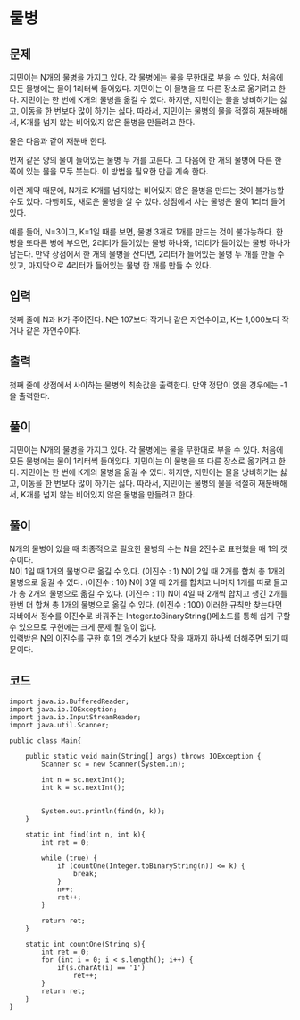 # 물병 
 
## 문제
지민이는 N개의 물병을 가지고 있다. 각 물병에는 물을 무한대로 부을 수 있다. 처음에 모든 물병에는 물이 1리터씩 들어있다. 지민이는 이 물병을 또 다른 장소로 옮기려고 한다. 지민이는 한 번에 K개의 물병을 옮길 수 있다. 하지만, 지민이는 물을 낭비하기는 싫고, 이동을 한 번보다 많이 하기는 싫다. 따라서, 지민이는 물병의 물을 적절히 재분배해서, K개를 넘지 않는 비어있지 않은 물병을 만들려고 한다.

물은 다음과 같이 재분배 한다.

먼저 같은 양의 물이 들어있는 물병 두 개를 고른다. 그 다음에 한 개의 물병에 다른 한 쪽에 있는 물을 모두 붓는다. 이 방법을 필요한 만큼 계속 한다.

이런 제약 때문에, N개로 K개를 넘지않는 비어있지 않은 물병을 만드는 것이 불가능할 수도 있다. 다행히도, 새로운 물병을 살 수 있다. 상점에서 사는 물병은 물이 1리터 들어있다.

예를 들어, N=3이고, K=1일 때를 보면, 물병 3개로 1개를 만드는 것이 불가능하다. 한 병을 또다른 병에 부으면, 2리터가 들어있는 물병 하나와, 1리터가 들어있는 물병 하나가 남는다. 만약 상점에서 한 개의 물병을 산다면, 2리터가 들어있는 물병 두 개를 만들 수 있고, 마지막으로 4리터가 들어있는 물병 한 개를 만들 수 있다.

## 입력
첫째 줄에 N과 K가 주어진다. N은 107보다 작거나 같은 자연수이고, K는 1,000보다 작거나 같은 자연수이다.

## 출력
첫째 줄에 상점에서 사야하는 물병의 최솟값을 출력한다. 만약 정답이 없을 경우에는 -1을 출력한다.

## 풀이
지민이는 N개의 물병을 가지고 있다. 각 물병에는 물을 무한대로 부을 수 있다. 처음에 모든 물병에는 물이 1리터씩 들어있다. 지민이는 이 물병을 또 다른 장소로 옮기려고 한다. 지민이는 한 번에 K개의 물병을 옮길 수 있다. 하지만, 지민이는 물을 낭비하기는 싫고, 이동을 한 번보다 많이 하기는 싫다. 따라서, 지민이는 물병의 물을 적절히 재분배해서, K개를 넘지 않는 비어있지 않은 물병을 만들려고 한다.

## 풀이 
N개의 물병이 있을 때 최종적으로 필요한 물병의 수는 N을 2진수로 표현했을 때 1의 갯수이다.  
N이 1일 때 1개의 물병으로 옮길 수 있다. (이진수 : 1)
N이 2일 때 2개를 합쳐 총 1개의 물병으로 옮길 수 있다. (이진수 : 10)
N이 3일 때 2개를 합치고 나머지 1개를 따로 들고 가 총 2개의 물병으로 옮길 수 있다. (이진수 : 11)
N이 4일 때 2개씩 합치고 생긴 2개를 한번 더 합쳐 총 1개의 물병으로 옮길 수 있다. (이진수 : 100)
이러한 규칙만 찾는다면 자바에서 정수를 이진수로 바꿔주는 Integer.toBinaryString()메소드를 통해 쉽게 구할 수 있으므로 구현에는 크게 문제 될 일이 없다.  
입력받은 N의 이진수를 구한 후 1의 갯수가 k보다 작을 때까지 하나씩 더해주면 되기 때문이다.

## 코드
```
import java.io.BufferedReader;
import java.io.IOException;
import java.io.InputStreamReader;
import java.util.Scanner;

public class Main{

    public static void main(String[] args) throws IOException {
        Scanner sc = new Scanner(System.in);

        int n = sc.nextInt();
        int k = sc.nextInt();


        System.out.println(find(n, k));
    }

    static int find(int n, int k){
        int ret = 0;

        while (true) {
            if (countOne(Integer.toBinaryString(n)) <= k) {
                break;
            }
            n++;
            ret++;
        }

        return ret;
    }

    static int countOne(String s){
        int ret = 0;
        for (int i = 0; i < s.length(); i++) {
            if(s.charAt(i) == '1')
                ret++;
        }
        return ret;
    }
}

```


  
